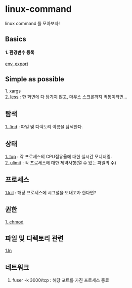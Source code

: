 # linux-command
linux command 를 모아보자!



## Basics  
#### 1. 환경변수 등록  
[env, export](/basics.md)  

## Simple as possible  

[1. xargs](/commands/xargs.md)  
[2. less](/showing/less.md) : 한 화면에 다 담기지 않고, 마우스 스크롤까지 먹통이라면...  

## 탐색  
[1. find](/search/find.md) : 파일 및 디렉토리 이름을 탐색한다.  

## 상태  

[1. top](/status/top.md) : 각 프로세스의 CPU점유율에 대한 실시간 모니터링.  
[2. ulimit](/status/ulimit.md) : 각 프로세스에 대한 제약사항(열 수 있는 파일의 수)  

## 프로세스  
[1.kill](/process/kill.md) : 해당 프로세스에 시그널을 보내고자 한다면?  



## 권한  
[1. chmod](/권한.md)  

## 파일 및 디렉토리 관련  
[1.ln](/ln.md)  


## 네트워크  

1. fuser -k 3000/tcp : 해당 포트를 가진 프로세스 종료  


